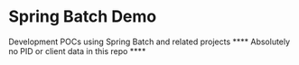 # Spring Batch Demo
Development POCs using Spring Batch and related projects
**** Absolutely no PID or client data in this repo ****
